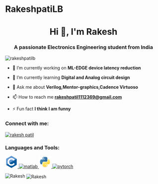 # RakeshpatiLB

<h1 align="center">Hi 👋, I'm Rakesh</h1>
<h3 align="center">A passionate Electronics Engineering student from India</h3>

<p align="left"> <img src="https://komarev.com/ghpvc/?username=rakeshpatilb&label=Profile%20views&color=0e75b6&style=flat" alt="rakeshpatilb" /> </p>

- 🔭 I’m currently working on **ML-EDGE device latency reduction**

- 🌱 I’m currently learning **Digital and Analog circuit design**

- 💬 Ask me about **Verilog,Mentor-graphics,Cadence Virtuoso**

- 📫 How to reach me **rakeshpatil1112369@gmail.com**

- ⚡ Fun fact **I think I am funny**

<h3 align="left">Connect with me:</h3>
<p align="left">
<a href="https://linkedin.com/in/rakesh patil" target="blank"><img align="center" src="https://raw.githubusercontent.com/rahuldkjain/github-profile-readme-generator/master/src/images/icons/Social/linked-in-alt.svg" alt="rakesh patil" height="30" width="40" /></a>
</p>

<h3 align="left">Languages and Tools:</h3>
<p align="left"> <a href="https://www.cprogramming.com/" target="_blank" rel="noreferrer"> <img src="https://raw.githubusercontent.com/devicons/devicon/master/icons/c/c-original.svg" alt="c" width="40" height="40"/> </a> <a href="https://www.mathworks.com/" target="_blank" rel="noreferrer"> <img src="https://upload.wikimedia.org/wikipedia/commons/2/21/Matlab_Logo.png" alt="matlab" width="40" height="40"/> </a> <a href="https://www.python.org" target="_blank" rel="noreferrer"> <img src="https://raw.githubusercontent.com/devicons/devicon/master/icons/python/python-original.svg" alt="python" width="40" height="40"/> </a> <a href="https://pytorch.org/" target="_blank" rel="noreferrer"> <img src="https://www.vectorlogo.zone/logos/pytorch/pytorch-icon.svg" alt="pytorch" width="40" height="40"/> </a> </p>

<p><img align="left" src="https://github-readme-stats.vercel.app/api/top-langs?username=Rakesh&show_icons=true&locale=en&layout=compact" alt="Rakesh" /></p>

<p>&nbsp;<img align="center" src="https://github-readme-stats.vercel.app/api?username=Rakesh&show_icons=true&locale=en" alt="Rakesh" /></p>

